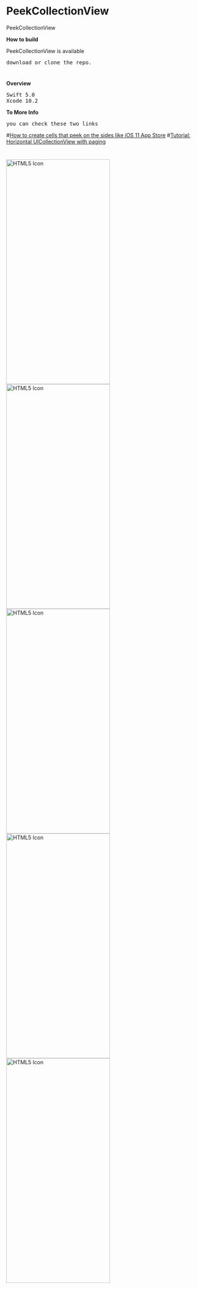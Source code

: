 # PeekCollectionView
PeekCollectionView

<b>How to build</b>
<p>PeekCollectionView is available</p>
<pre>
download or clone the repo.
</pre>

<h1></h1>

<b>Overview</b>
<pre>
Swift 5.0
Xcode 10.2
</pre>

<b>To More Info</b>
<pre>
you can check these two links
</pre>

#[How to create cells that peek on the sides like iOS 11 App Store](https://medium.com/@maher.santina90/how-to-create-cells-that-peek-on-the-sides-like-ios-11-app-store-ef4bb54c0c7d)
#[Tutorial: Horizontal UICollectionView with paging](https://medium.com/@shaibalassiano/tutorial-horizontal-uicollectionview-with-paging-9421b479ee94)


<h1></h1>

<h1></h1>


<img src="https://github.com/obadasemary/PeekCollectionView/blob/master/Simulator%20Screen%20Shot%20-%20iPhone%20Xs%20Max%20-%202019-07-17%20at%2018.51.58.png" alt="HTML5 Icon" width="276" height="598">      <img src="https://github.com/obadasemary/PeekCollectionView/blob/master/Simulator%20Screen%20Shot%20-%20iPhone%20Xs%20Max%20-%202019-07-17%20at%2018.52.03.png" alt="HTML5 Icon" width="276" height="598">      <img src="https://github.com/obadasemary/PeekCollectionView/blob/master/Simulator%20Screen%20Shot%20-%20iPhone%20Xs%20Max%20-%202019-07-17%20at%2018.52.10.png" alt="HTML5 Icon" width="276" height="598">      <img src="https://github.com/obadasemary/PeekCollectionView/blob/master/Simulator%20Screen%20Shot%20-%20iPhone%20Xs%20Max%20-%202019-07-17%20at%2018.57.59.png" alt="HTML5 Icon" width="276" height="598">      <img src="https://github.com/obadasemary/PeekCollectionView/blob/master/Simulator%20Screen%20Shot%20-%20iPhone%20Xs%20Max%20-%202019-07-17%20at%2018.58.04.png" alt="HTML5 Icon" width="276" height="598">

